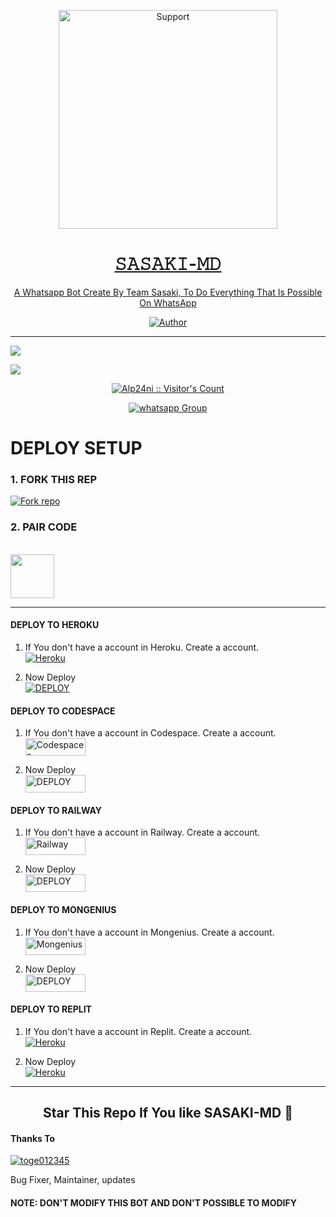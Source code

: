 </p>
<p align="center">
  <a href="https://github.com/Alp24ni/SASAKI-MD">
    <img alt=Support height="350" src="https://telegra.ph/file/19fe2e39a962db037f083.jpg"> 
    </p>
<h1 align="center">    𝚂𝙰𝚂𝙰𝙺𝙸-𝙼𝙳
</h1>
<p align="center"> 
  
<p align="center"> A Whatsapp Bot Create By Team Sasaki, To Do Everything That Is Possible On WhatsApp
 
  </a>
</p>
<p align="center">
<a href="https://github.com/Alp24ni"><img title="Author" src="https://img.shields.io/badge/SASAKI_MD-MULTI_DEVICE-black?style=for-the-badge&logo=github"></a>
<p/>



---  

</p>


   <p align="left">
  <a href="https://github.com/Alp24ni/SASAKI-MD/fork">
    <img src="https://img.shields.io/github/forks/Alp24ni/SASAKI-MD?label=Fork&style=social">
  <p align="left"> 
  <a href="https://github.com/Alp24ni/SASAKI-MD/stargazers">
    <img src="https://img.shields.io/github/stars/Alp24ni/SASAKI-MD?style=social">
      
  
 

</p>
<p align="center"><img src="https://profile-counter.glitch.me/{Alp24ni}/count.svg" alt="Alp24ni :: Visitor's Count" /></p>
<p align="center">
 <a href="https://github.com/Alp24ni/SASAKI-MD" target="_blank">
    <img alt="whatsapp Group" src="https://img.shields.io/badge/ Whatsapp Support Group -25D366?style=for-the-badge&logo=whatsapp&logoColor=white" />
  </a>
</p>



# DEPLOY SETUP


### 1. FORK THIS REP
<a href='https://github.com/Alp24ni/SASAKI-MD/fork' target="_blank"><img alt='Fork repo' src='https://img.shields.io/badge/Fork This Repo-black?style=for-the-badge&logo=git&logoColor=white'/></a>

### 2. PAIR CODE
<br>
<a href="https://richy-sessions-pair-1.onrender.com/pair"><img src="https://play-lh.googleusercontent.com/901aMQFFnVoX2T-YuJmTIwpPve_SUgMv_QSyzMSPtAqt_l0CyXN1DxfD6xXU0r2f9iM=w240-h480-rw" width="70" /></a>

---


#### DEPLOY TO HEROKU 

1. If You don't have a account in Heroku. Create a account.
    <br>
<a href='https://signup.heroku.com/' target="_blank"><img alt='Heroku' src='https://img.shields.io/badge/-Create-black?style=for-the-badge&logo=heroku&logoColor=white'/></a>

2. Now Deploy
    <br>
<a href='https://heroku.com/deploy' target="_blank"><img alt='DEPLOY' src='https://img.shields.io/badge/-DEPLOY-black?style=for-the-badge&logo=heroku&logoColor=white'/></a>

#### DEPLOY TO CODESPACE

1. If You don't have a account in Codespace. Create a account.
    <br>
<a href='https://github.com/login?return_to=https%3A%2F%2Fgithub.com%2Fcodespaces' target="_blank"><img alt='Codespaces' src='https://img.shields.io/badge/CREATE-h?color=black&style=for-the-badge&logo=visualstudiocode' width="96.35" height="28"/></a></p>

2. Now Deploy
    <br>
<a href='https://github.com/codespaces/new' target="_blank"><img alt='DEPLOY' src='https://img.shields.io/badge/DEPLOY -h?color=black&style=for-the-badge&logo=visualstudiocode' width="96.35" height="28"/></a></p>


#### DEPLOY TO RAILWAY

1. If You don't have a account in Railway. Create a account.
    <br>
<a href='https://railway.app/login' target="_blank"><img alt='Railway' src='https://img.shields.io/badge/CREATE-h?color=black&style=for-the-badge&logo=railway' width="96.35" height="28"/></a></p>

2. Now Deploy
    <br>
<a href='https://railway.app/new' target="_blank"><img alt='DEPLOY' src='https://img.shields.io/badge/DEPLOY -h?color=black&style=for-the-badge&logo=railway' width="96.35" height="28"/></a></p>

#### DEPLOY TO MONGENIUS

1. If You don't have a account in Mongenius. Create a account.
    <br>
<a href='https://studio.mogenius.com/user/registration' target="_blank"><img alt='Mongenius' src='https://img.shields.io/badge/CREATE-h?color=black&style=for-the-badge&logo=genius' width="96.35" height="28"/></a></p>

2. Now Deploy
    <br>
<a href='https://railway.app/new' target="_blank"><img alt='DEPLOY' src='https://img.shields.io/badge/DEPLOY -h?color=black&style=for-the-badge&logo=genius' width="96.35" height="28"/></a></p>


#### DEPLOY TO REPLIT

1. If You don't have a account in Replit. Create a account.
    <br>
<a href='https://replit.com/' target="_blank"><img alt='Heroku' src='https://img.shields.io/badge/-Create-black?style=for-the-badge&logo=replit&logoColor=white'/></a>

2. Now Deploy
    <br>
<a href='https://replit.com/github/Alp24ni/SASAKI-MD' target="_blank"><img alt='Heroku' src='https://img.shields.io/badge/-Deploy-black?style=for-the-badge&logo=replit&logoColor=white'/></a>

---


<h2 align="center"> Star This Repo If You like SASAKI-MD 🌟
</h2>

#### Thanks To 

<a href="https://github.com/toge012345"><img src="https://github.com/toge012345.png" alt="toge012345"/></a>

Bug Fixer, Maintainer, updates

#### NOTE: DON'T MODIFY THIS BOT AND DON'T POSSIBLE TO MODIFY 

